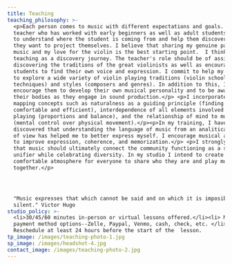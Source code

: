 ```yaml
---
title: Teaching
teaching_philosophy: >-
  <p>Each person comes to music with different expectations and goals. As a
  teacher who has worked with early beginners as well as adult students, I try
  to understand where the student is coming from and help them discover where
  they want to project themselves. I believe that sharing my genuine passion for
  music and my love for the violin is the best starting point.  I think of
  teaching as a discovery journey. The teacher's role should be of assistance in
  discovering the traditions of the great violinists as well as encouraging
  students to find their own voice and expression. I commit to help my students
  to explore a wide variety of violin playing traditions (violin schools and
  techniques) and styles (composers and genres). In addition to this, I
  encourage them to develop their own musical personality and to be aware of
  their bodies as they engage in sound production.</p> <p>I incorporate body
  mapping concepts such as naturalness as a guiding principle (finding what is
  comfortable and efficient), interdependence of all elements involved in violin
  playing (proportions and balance), and the relationship of mind to muscles
  (mental control over physical movement).</p><p>In my training, I have
  discovered that understanding the language of music from an analitical point
  of view has helped me to better express myself. I encourage musical analysis
  to improve expression, coherence, and memorization.</p> <p>I strongly believe
  that music should ultimately connect the community functioning as a social
  unifier while celebrating diversity. In my studio I intend to create a
  comfortable atmosphere for everyone to share who they are and play music
  together.</p>




  "Music expresses that which cannot be said and on which it is imposible to be
  silent." Victor Hugo
studio_policy: >-
  <li>30/45/60 minutes in-person or virtual lessons offered.</li><li> Multiple
  payment method options--Zelle, Paypal, Venmo, cash, check, etc. </li> <li>
  Reschedule at least 24 hours before the start of the  lesson.
tp_image: /images/teaching-photo-1.jpg
sp_image: /images/headshot-4.jpg
contact_image: /images/teaching-photo-2.jpg
---
```


